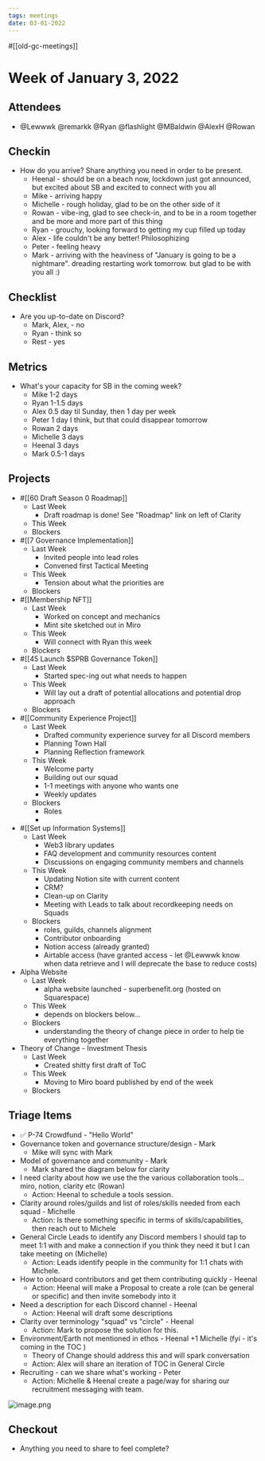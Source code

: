 ```yaml
---
tags: meetings
date: 03-01-2022
---
```

#[[old-gc-meetings]] 
# Week of January 3, 2022
## Attendees

- @Lewwwk @remarkk @Ryan  @flashlight @MBaldwin @AlexH @Rowan  

## Checkin
- How do you arrive? Share anything you need in order to be present.
	- Heenal - should be on a beach now, lockdown just got announced, but excited about SB and excited to connect with you all
	- Mike - arriving happy
	- Michelle - rough holiday, glad to be on the other side of it
	- Rowan - vibe-ing, glad to see check-in, and to be in a room together and be more and more part of this thing
	- Ryan - grouchy, looking forward to getting my cup filled up today
	- Alex - life couldn't be any better! Philosophizing
	- Peter - feeling heavy
	- Mark - arriving with the heaviness of "January is going to be a nightmare". dreading restarting work tomorrow. but glad to be with you all :)

## Checklist
- Are you up-to-date on Discord?
	- Mark, Alex, - no
	- Ryan - think so
	- Rest - yes

## Metrics
- What's your capacity for SB in the coming week?
	- Mike 1-2 days
	- Ryan 1-1.5 days
	- Alex 0.5 day til Sunday, then 1 day per week
	- Peter 1 day I think, but that could disappear tomorrow
	- Rowan 2 days
	- Michelle 3 days
	- Heenal 3 days
	- Mark 0.5-1 days

## Projects
- #[[60 Draft Season 0 Roadmap]]
	- Last Week
		- Draft roadmap is done! See "Roadmap" link on left of Clarity
	- This Week
	- Blockers
- #[[7 Governance Implementation]] 
	- Last Week
		- Invited people into lead roles
		- Convened first Tactical Meeting
	- This Week
		- Tension about what the priorities are
	- Blockers
- #[[Membership NFT]] 
	- Last Week
		- Worked on concept and mechanics
		- Mint site sketched out in Miro
	- This Week
		- Will connect with Ryan this week
	- Blockers
- #[[45 Launch $SPRB Governance Token]] 
	- Last Week
		- Started spec-ing out what needs to happen
	- This Week
		- Will lay out a draft of potential allocations and potential drop approach
	- Blockers
- #[[Community Experience Project]]
	- Last Week
		- Drafted community experience survey for all Discord members
		- Planning Town Hall
		- Planning Reflection framework
	- This Week
		- Welcome party
		- Building out our squad
		- 1-1 meetings with anyone who wants one
		- Weekly updates
	- Blockers
		- Roles
		- 
- #[[Set up Information Systems]] 
	- Last Week
		- Web3 library updates
		- FAQ development and community resources content
		- Discussions on engaging community members and channels
	- This Week
		- Updating Notion site with current content
		- CRM?
		- Clean-up on Clarity
		- Meeting with Leads to talk about recordkeeping needs on Squads
	- Blockers
		- roles, guilds, channels alignment
		- Contributor onboarding
		- Notion access (already granted)
		- Airtable access (have granted access - let @Lewwwk know when data retrieve and I will deprecate the base to reduce costs)
- Alpha Website
	- Last Week
		- alpha website launched - superbenefit.org (hosted on Squarespace)
	- This Week
		- depends on blockers below...
	- Blockers
		- understanding the theory of change piece in order to help tie everything together
- Theory of Change - Investment Thesis
	- Last Week
		- Created shitty first draft of ToC
	- This Week
		- Moving to Miro board published by end of the week
	- Blockers

## Triage Items
- ✅ P-74 Crowdfund - "Hello World"
- Governance token and governance structure/design - Mark
	- Mike will sync with Mark
- Model of governance and community - Mark
	- Mark shared the diagram below for clarity
- I need clarity about how we use the the various collaboration tools... miro, notion, clarity etc (Rowan)
	- Action: Heenal to schedule a tools session.
- Clarity around roles/guilds and list of roles/skills needed from each squad - Michelle 
	- Action: Is there something specific in terms of skills/capabilities, then reach out to Michele
- General Circle Leads to identify any Discord members I should tap to meet 1:1 with and make a connection if you think they need it but I can take meeting on (Michelle)
	- Action: Leads identify people in the community for 1:1 chats with Michele.
- How to onboard contributors and get them contributing quickly - Heenal
	- Action: Heenal will make a Proposal to create a role (can be general or specific) and then invite somebody into it
- Need a description for each Discord channel - Heenal
	- Action: Heenal will draft some descriptions
- Clarity over terminology "squad" vs "circle" - Heenal
	- Action:  Mark to propose the solution for this.
- Environment/Earth not mentioned in ethos - Heenal +1 Michelle (fyi - it's coming in the TOC )
	-  Theory of Change should address this and will spark conversation
	- Action: Alex will share an iteration of TOC in General Circle
- Recruiting - can we share what's working - Peter
	- Action: Michelle & Heenal create a page/way for sharing our recruitment messaging with team.


![image.png](5244e6eb-3f6a-4f3e-83e2-89a09cbc5607.png)
## Checkout
- Anything you need to share to feel complete?



